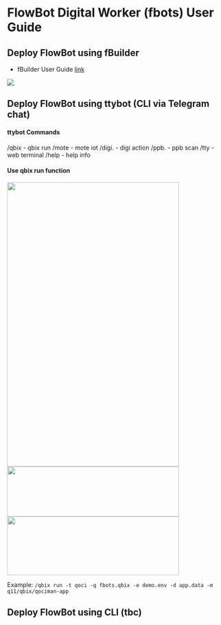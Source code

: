 # FlowBot Digital Worker (fbots) User Guide

## Deploy FlowBot using fBuilder
- fBuilder User Guide [link](https://github.com/motebus/ultrabook/tree/main/Ultranet%20Apps/fBuilder)

![](https://i.imgur.com/rgACOtw.png)

## Deploy FlowBot using ttybot (CLI via Telegram chat)
#### ttybot Commands
/qbix  - qbix run
/mote  - mote iot
/digi. - digi action
/ppb.  - ppb scan
/tty   - web terminal
/help  - help info

#### Use qbix run function
<img src="https://i.imgur.com/oCP4ObY.png" width=400 height=660>

<img src="https://i.imgur.com/CcgUzdl.png" width=400 height=116>

<img src="https://i.imgur.com/n5UmQhB.png" width=400 height=136>

Example: `/qbix run -t qoci -q fbots.qbix -e demo.env -d app.data -m q11/qbix/qociman-app`


## Deploy FlowBot using CLI (tbc)
